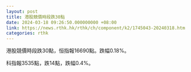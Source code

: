 ```yaml
---
layout: post
title: 港股競價時段跌30點
date: 2024-03-18 09:26:50.000000000 +08:00
link: https://news.rthk.hk/rthk/ch/component/k2/1745043-20240318.htm
categories: rthk
---
```


港股競價時段跌30點，恒指報16690點。跌幅0.18%。

科指報3535點，跌14點，跌幅0.4%。
